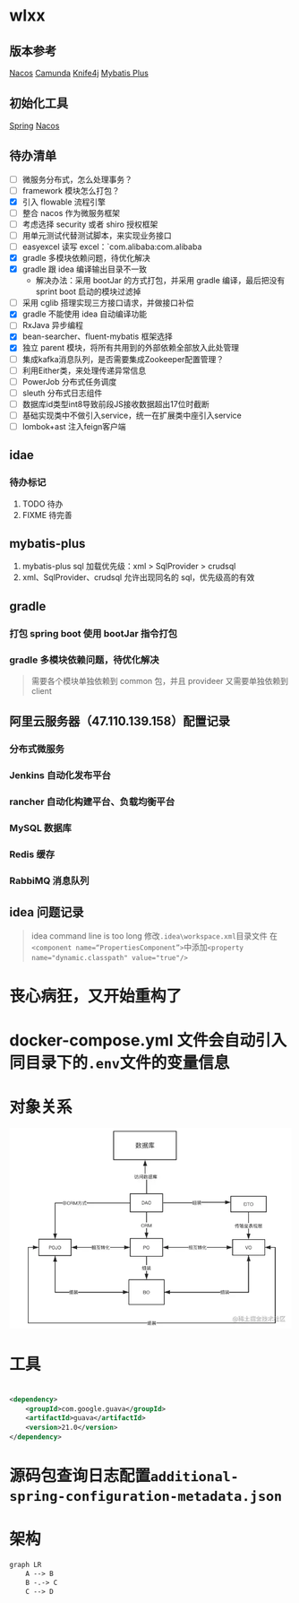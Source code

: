 # wlxx

## 版本参考

[Nacos](https://github.com/alibaba/spring-cloud-alibaba/wiki/%E7%89%88%E6%9C%AC%E8%AF%B4%E6%98%8E)
[Camunda](https://docs.camunda.org/manual/7.19/user-guide/spring-boot-integration/version-compatibility/)
[Knife4j](https://doc.xiaominfo.com/docs/quick-start/start-knife4j-version)
[Mybatis Plus](https://oss.sonatype.org/content/repositories/snapshots/com/baomidou/mybatis-plus-boot-starter/)

## 初始化工具

[Spring](https://start.spring.io/)
[Nacos](https://start.aliyun.com/)

## 待办清单

- [ ] 微服务分布式，怎么处理事务？
- [ ] framework 模块怎么打包？
- [x] 引入 flowable 流程引擎
- [ ] 整合 nacos 作为微服务框架
- [ ] 考虑选择 security 或者 shiro 授权框架
- [ ] 用单元测试代替测试脚本，来实现业务接口
- [ ] easyexcel 读写 excel：`com.alibaba:com.alibaba
- [x] gradle 多模块依赖问题，待优化解决
- [x] gradle 跟 idea 编译输出目录不一致
    - 解决办法：采用 bootJar 的方式打包，并采用 gradle 编译，最后把没有 sprint boot 启动的模块过滤掉
- [ ] 采用 cglib 搭理实现三方接口请求，并做接口补偿
- [x] gradle 不能使用 idea 自动编译功能
- [ ] RxJava 异步编程
- [x] bean-searcher、fluent-mybatis 框架选择
- [x] 独立 parent 模块，将所有共用到的外部依赖全部放入此处管理
- [ ] 集成kafka消息队列，是否需要集成Zookeeper配置管理？
- [ ] 利用Either类，来处理传递异常信息
- [ ] PowerJob 分布式任务调度
- [ ] sleuth 分布式日志组件
- [ ] 数据库id类型int8导致前段JS接收数据超出17位时截断
- [ ] 基础实现类中不做引入service，统一在扩展类中座引入service
- [ ] lombok+ast 注入feign客户端

## idae

### 待办标记

1. TODO 待办
2. FIXME 待完善

## mybatis-plus

1. mybatis-plus sql 加载优先级：xml > SqlProvider > crudsql
2. xml、SqlProvider、crudsql 允许出现同名的 sql，优先级高的有效

## gradle

### 打包 spring boot 使用 bootJar 指令打包

### gradle 多模块依赖问题，待优化解决

> 需要各个模块单独依赖到 common 包，并且 provideer 又需要单独依赖到 client

## 阿里云服务器（47.110.139.158）配置记录

### 分布式微服务

### Jenkins 自动化发布平台

### rancher 自动化构建平台、负载均衡平台

### MySQL 数据库

### Redis 缓存

### RabbiMQ 消息队列

## idea 问题记录

> idea command line is too long
> 修改`.idea\workspace.xml`目录文件
> 在`<component name=“PropertiesComponent”>`中添加`<property name="dynamic.classpath" value="true"/>`

# 丧心病狂，又开始重构了

# docker-compose.yml 文件会自动引入同目录下的`.env`文件的变量信息

# 对象关系

![img.png](/doc/images/img.png)

# 工具

```xml

<dependency>
    <groupId>com.google.guava</groupId>
    <artifactId>guava</artifactId>
    <version>21.0</version>
</dependency>
```

# 源码包查询日志配置`additional-spring-configuration-metadata.json`

# 架构

```mermaid
graph LR
    A --> B
    B -.-> C
    C --> D
```